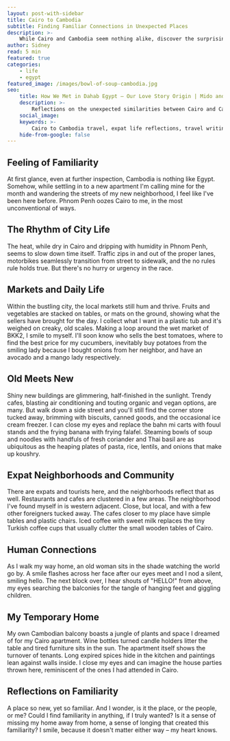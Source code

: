 ```yaml
---
layout: post-with-sidebar
title: Cairo to Cambodia 
subtitle: Finding Familiar Connections in Unexpected Places
description: >-
    While Cairo and Cambodia seem nothing alike, discover the surprising connections between two places I've called home. 
author: Sidney
read: 5 min
featured: true
categories:
    - life
    - egypt
featured_image: /images/bowl-of-soup-cambodia.jpg
seo:
    title: How We Met in Dahab Egypt – Our Love Story Origin | Mido and Tolo
    description: >-
        Reflections on the unexpected similarities between Cairo and Cambodia; how two completely different cities can feel familiar when you're finding home away from home.
    social_image:
    keywords: >-
        Cairo to Cambodia travel, expat life reflections, travel writing, living abroad, Cairo vs Cambodia, expat experiences, travel comparisons, finding home abroad, Southeast Asia travel, Middle East travel, nomad life, cultural similarities
    hide-from-google: false
---
```


## Feeling of **Familiarity**

At first glance, even at further inspection, Cambodia is nothing like Egypt. Somehow, while settling in to a new apartment I'm calling mine for the month and wandering the streets of my new neighborhood, I feel like I've been here before. Phnom Penh oozes Cairo to me, in the most unconventional of ways.

## The **Rhythm** of City Life

The heat, while dry in Cairo and dripping with humidity in Phnom Penh, seems to slow down time itself. Traffic zips in and out of the proper lanes, motorbikes seamlessly transition from street to sidewalk, and the no rules rule holds true. But there's no hurry or urgency in the race.

## **Markets** and Daily Life

Within the bustling city, the local markets still hum and thrive. Fruits and vegetables are stacked on tables, or mats on the ground, showing what the sellers have brought for the day. I collect what I want in a plastic tub and it's weighed on creaky, old scales. Making a loop around the wet market of BKK2, I smile to myself. I'll soon know who sells the best tomatoes, where to find the best price for my cucumbers, inevitably buy potatoes from the smiling lady because I bought onions from her neighbor, and have an avocado and a mango lady respectively.

## Old **Meets** New

Shiny new buildings are glimmering, half-finished in the sunlight. Trendy cafes, blasting air conditioning and touting organic and vegan options, are many. But walk down a side street and you'll still find the corner store tucked away, brimming with biscuits, canned goods, and the occasional ice cream freezer. I can close my eyes and replace the bahn mi carts with fouul stands and the frying banana with frying falafel. Steaming bowls of soup and noodles with handfuls of fresh coriander and Thai basil are as ubiquitous as the heaping plates of pasta, rice, lentils, and onions that make up koushry.

## Expat **Neighborhoods** and Community

There are expats and tourists here, and the neighborhoods reflect that as well. Restaurants and cafes are clustered in a few areas. The neighborhood I've found myself in is western adjacent. Close, but local, and with a few other foreigners tucked away. The cafes closer to my place have simple tables and plastic chairs. Iced coffee with sweet milk replaces the tiny Turkish coffee cups that usually clutter the small wooden tables of Cairo.

## Human **Connections**

As I walk my way home, an old woman sits in the shade watching the world go by. A smile flashes across her face after our eyes meet and I nod a silent, smiling hello. The next block over, I hear shouts of "HELLO!" from above, my eyes searching the balconies for the tangle of hanging feet and giggling children.

## My **Temporary** Home

My own Cambodian balcony boasts a jungle of plants and space I dreamed of for my Cairo apartment. Wine bottles turned candle holders litter the table and tired furniture sits in the sun. The apartment itself shows the turnover of tenants. Long expired spices hide in the kitchen and paintings lean against walls inside. I close my eyes and can imagine the house parties thrown here, reminiscent of the ones I had attended in Cairo.

## **Reflections** on Familiarity

A place so new, yet so familiar. And I wonder, is it the place, or the people, or me? Could I find familiarity in anything, if I truly wanted? Is it a sense of missing my home away from home, a sense of longing that created this familiarity? I smile, because it doesn't matter either way – my heart knows.
